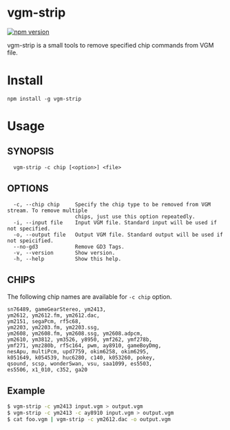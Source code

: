 # vgm-strip

[![npm version](https://badge.fury.io/js/vgm-strip.svg)](https://badge.fury.io/js/vgm-strip)

vgm-strip is a small tools to remove specified chip commands from VGM file.

# Install
```
npm install -g vgm-strip
```

# Usage
## SYNOPSIS
```
  vgm-strip -c chip [<option>] <file> 
```
## OPTIONS
```
  -c, --chip chip     Specify the chip type to be removed from VGM stream. To remove multiple       
                      chips, just use this option repeatedly.                                       
  -i, --input file    Input VGM file. Standard input will be used if not specified.                 
  -o, --output file   Output VGM file. Standard output will be used if not speicified. 
  --no-gd3            Remove GD3 Tags.             
  -v, --version       Show version.                                                                 
  -h, --help          Show this help.                                                               
```
## CHIPS

The following chip names are available for `-c chip` option.

```                                                                                
sn76489, gameGearStereo, ym2413,                                              
ym2612, ym2612.fm, ym2612.dac,                                                
ym2151, segaPcm, rf5c68,                                                      
ym2203, ym2203.fm, ym2203.ssg,                                                
ym2608, ym2608.fm, ym2608.ssg, ym2608.adpcm,                                  
ym2610, ym3812, ym3526, y8950, ymf262, ymf278b,                               
ymf271, ymz280b, rf5c164, pwm, ay8910, gameBoyDmg,                            
nesApu, multiPcm, upd7759, okim6258, okim6295,                                
k051649, k054539, huc6280, c140, k053260, pokey,                              
qsound, scsp, wonderSwan, vsu, saa1099, es5503,                               
es5506, x1_010, c352, ga20  
```

## Example
```sh
$ vgm-strip -c ym2413 input.vgm > output.vgm
$ vgm-strip -c ym2413 -c ay8910 input.vgm > output.vgm
$ cat foo.vgm | vgm-strip -c ym2612.dac -o output.vgm
```
